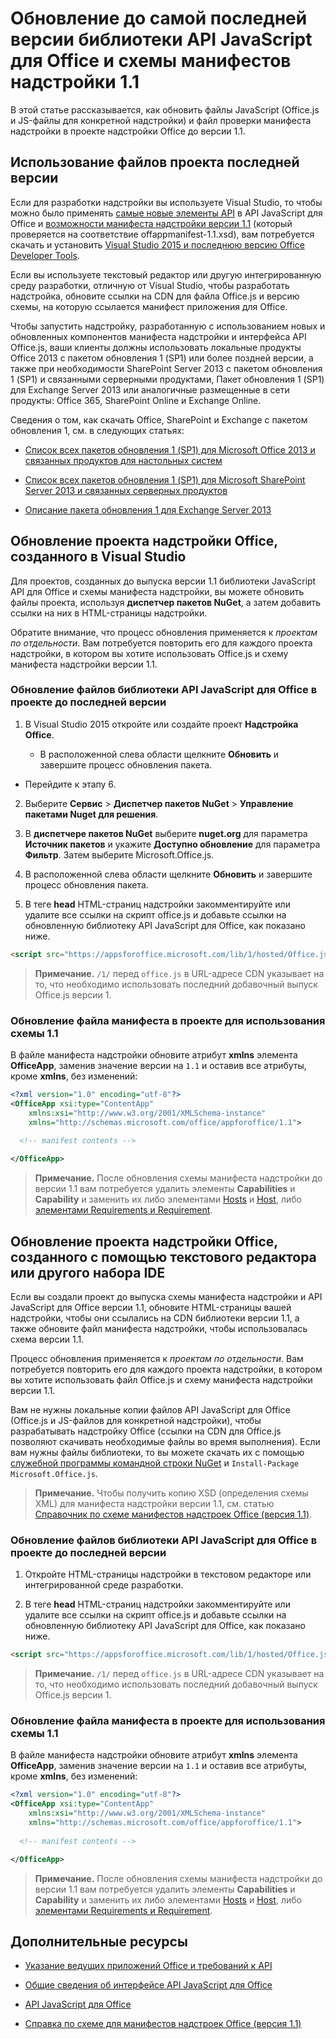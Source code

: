 # <a name="update-to-the-latest-javascript-api-for-office-library-and-version-11-add-in-manifest-schema"></a>Обновление до самой последней версии библиотеки API JavaScript для Office и схемы манифестов надстройки 1.1

В этой статье рассказывается, как обновить файлы JavaScript (Office.js и JS-файлы для конкретной надстройки) и файл проверки манифеста надстройки в проекте надстройки Office до версии 1.1.

## <a name="using-the-most-up-to-date-project-files"></a>Использование файлов проекта последней версии

Если для разработки надстройки вы используете Visual Studio, то чтобы можно было применять [самые новые элементы API](../../reference/what's-changed-in-the-javascript-api-for-office.md) в API JavaScript для Office и [возможности манифеста надстройки версии 1.1](../../docs/overview/add-in-manifests.md) (который проверяется на соответствие offappmanifest-1.1.xsd), вам потребуется скачать и установить [Visual Studio 2015 и последнюю версию Office Developer Tools](https://www.visualstudio.com/features/office-tools-vs).

Если вы используете текстовый редактор или другую интегрированную среду разработки, отличную от Visual Studio, чтобы разработать надстройка, обновите ссылки на CDN для файла Office.js и версию схемы, на которую ссылается манифест приложения для Office.

Чтобы запустить надстройку, разработанную с использованием новых и обновленных компонентов манифеста надстройки и интерфейса API Office.js, ваши клиенты должны использовать локальные продукты Office 2013 с пакетом обновления 1 (SP1) или более поздней версии, а также при необходимости SharePoint Server 2013 с пакетом обновления 1 (SP1) и связанными серверными продуктами, Пакет обновления 1 (SP1) для Exchange Server 2013 или аналогичные размещенные в сети продукты: Office 365, SharePoint Online и Exchange Online.

Сведения о том, как скачать Office, SharePoint и Exchange с пакетом обновления 1, см. в следующих статьях:

- [Список всех пакетов обновления 1 (SP1) для Microsoft Office 2013 и связанных продуктов для настольных систем](http://support.microsoft.com/kb/2850036)
    
- [Список всех пакетов обновления 1 (SP1) для Microsoft SharePoint Server 2013 и связанных серверных продуктов](http://support.microsoft.com/kb/2850035)
    
- [Описание пакета обновления 1 для Exchange Server 2013](http://support.microsoft.com/kb/2926248)
    

## <a name="updating-an-office-add-in-project-created-with-visual-studio"></a>Обновление проекта надстройки Office, созданного в Visual Studio

Для проектов, созданных до выпуска версии 1.1 библиотеки JavaScript API для Office и схемы манифеста надстройки, вы можете обновить файлы проекта, используя **диспетчер пакетов NuGet**, а затем добавить ссылки на них в HTML-страницы надстройки. 

Обратите внимание, что процесс обновления применяется к _проектам по отдельности_. Вам потребуется повторить его для каждого проекта надстройки, в котором вы хотите использовать Office.js и схему манифеста надстройки версии 1.1.


### <a name="to-update-the-javascript-api-for-office-library-files-in-your-project-to-the-newest-release"></a>Обновление файлов библиотеки API JavaScript для Office в проекте до последней версии


1. В Visual Studio 2015 откройте или создайте проект **Надстройка Office**.
    
      - В расположенной слева области щелкните **Обновить** и завершите процесс обновления пакета.
    
  - Перейдите к этапу 6.
    
2. Выберите **Сервис**  >  **Диспетчер пакетов NuGet**  >  **Управление пакетами Nuget для решения**.
    
3. В **диспетчере пакетов NuGet** выберите **nuget.org** для параметра **Источник пакетов** и укажите **Доступно обновление** для параметра **Фильтр**. Затем выберите Microsoft.Office.js.
    
4. В расположенной слева области щелкните **Обновить** и завершите процесс обновления пакета.
    
5. В теге **head** HTML-страниц надстройки закомментируйте или удалите все ссылки на скрипт office.js и добавьте ссылки на обновленную библиотеку API JavaScript для Office, как показано ниже.
    
```html
<script src="https://appsforoffice.microsoft.com/lib/1/hosted/Office.js" type="text/javascript"></script>
```

> **Примечание.** `/1/` перед `office.js` в URL-адресе CDN указывает на то, что необходимо использовать последний добавочный выпуск Office.js версии 1.   


### <a name="to-update-the-manifest-file-in-your-project-to-use-schema-version-11"></a>Обновление файла манифеста в проекте для использования схемы 1.1

В файле манифеста надстройки обновите атрибут **xmlns** элемента **OfficeApp**, заменив значение версии на `1.1` и оставив все атрибуты, кроме **xmlns**, без изменений:
    
```xml
<?xml version="1.0" encoding="utf-8"?>
<OfficeApp xsi:type="ContentApp" 
    xmlns:xsi="http://www.w3.org/2001/XMLSchema-instance" 
    xmlns="http://schemas.microsoft.com/office/appforoffice/1.1">
  
  <!-- manifest contents -->

</OfficeApp>
```

> **Примечание.** После обновления схемы манифеста надстройки до версии 1.1 вам потребуется удалить элементы **Capabilities** и **Capability** и заменить их либо элементами [Hosts](../../reference/manifest/hosts.md) и [Host](../../reference/manifest/hosts.md), либо [элементами Requirements и Requirement](../../docs/overview/specify-office-hosts-and-api-requirements.md).

## <a name="updating-an-office-add-in-project-created-with-a-text-editor-or-other-ide"></a>Обновление проекта надстройки Office, созданного с помощью текстового редактора или другого набора IDE

Если вы создали проект до выпуска схемы манифеста надстройки и API JavaScript для Office версии 1.1, обновите HTML-страницы вашей надстройки, чтобы они ссылались на CDN библиотеки версии 1.1, а также обновите файл манифеста надстройки, чтобы использовалась схема версии 1.1. 

Процесс обновления применяется к _проектам по отдельности_. Вам потребуется повторить его для каждого проекта надстройки, в котором вы хотите использовать файл Office.js и схему манифеста надстройки версии 1.1.

Вам не нужны локальные копии файлов API JavaScript для Office (Office.js и JS-файлов для конкретной надстройки), чтобы разрабатывать надстройку Office (ссылки на CDN для Office.js позволяют скачивать необходимые файлы во время выполнения). Если вам нужны файлы библиотеки, то вы можете скачать их с помощью [служебной программы командной строки NuGet](http://docs.nuget.org/consume/installing-nuget) и `Install-Package Microsoft.Office.js`.

 > **Примечание.** Чтобы получить копию XSD (определения схемы XML) для манифеста надстройки версии 1.1, см. статью [Справочник по схеме манифестов надстроек Office (версия 1.1)](../overview/add-in-manifests.md).


### <a name="to-update-the-javascript-api-for-office-library-files-in-your-project-to-use-the-newest-release"></a>Обновление файлов библиотеки API JavaScript для Office в проекте до последней версии

1. Откройте HTML-страницы надстройки в текстовом редакторе или интегрированной среде разработки.
    
2. В теге **head** HTML-страниц надстройки закомментируйте или удалите все ссылки на скрипт office.js и добавьте ссылки на обновленную библиотеку API JavaScript для Office, как показано ниже.
    
```html
<script src="https://appsforoffice.microsoft.com/lib/1/hosted/Office.js" type="text/javascript"></script>
```

> **Примечание.** `/1/` перед `office.js` в URL-адресе CDN указывает на то, что необходимо использовать последний добавочный выпуск Office.js версии 1.   

### <a name="to-update-the-manifest-file-in-your-project-to-use-schema-version-11"></a>Обновление файла манифеста в проекте для использования схемы 1.1

В файле манифеста надстройки обновите атрибут **xmlns** элемента **OfficeApp**, заменив значение версии на `1.1` и оставив все атрибуты, кроме **xmlns**, без изменений:
    
```xml
<?xml version="1.0" encoding="utf-8"?>
<OfficeApp xsi:type="ContentApp" 
    xmlns:xsi="http://www.w3.org/2001/XMLSchema-instance" 
    xmlns="http://schemas.microsoft.com/office/appforoffice/1.1">
  
  <!-- manifest contents -->

</OfficeApp>
```

> **Примечание.** После обновления схемы манифеста надстройки до версии 1.1 вам потребуется удалить элементы **Capabilities** и **Capability** и заменить их либо элементами [Hosts](../../reference/manifest/hosts.md) и [Host](../../reference/manifest/hosts.md), либо [элементами Requirements и Requirement](../../docs/overview/specify-office-hosts-and-api-requirements.md).
    

## <a name="additional-resources"></a>Дополнительные ресурсы

- [Указание ведущих приложений Office и требований к API](../../docs/overview/specify-office-hosts-and-api-requirements.md)
    
- [Общие сведения об интерфейсе API JavaScript для Office](../../docs/develop/understanding-the-javascript-api-for-office.md)
    
- [API JavaScript для Office](../../reference/javascript-api-for-office.md)
    
- [Справка по схеме для манифестов надстроек Office (версия 1.1)](../overview/add-in-manifests.md)
    
